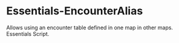 # Essentials-EncounterAlias
Allows using an encounter table defined in one map in other maps. Essentials Script.
